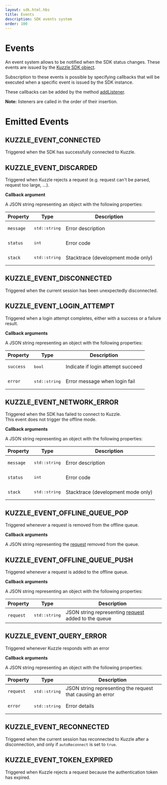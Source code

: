 ```yaml
---
layout: sdk.html.hbs
title: Events
description: SDK events system
order: 100
---
```


# Events

An event system allows to be notified when the SDK status changes. These events are issued by the [Kuzzle SDK object](/sdk-reference/cpp/1/kuzzle).

Subscription to these events is possible by specifying callbacks that will be executed when a specific event is issued by the SDK instance.

These callbacks can be added by the method [addListener](/sdk-reference/cpp/1/kuzzle/add-listener).

**Note:** listeners are called in the order of their insertion.

# Emitted Events

## KUZZLE_EVENT_CONNECTED

Triggered when the SDK has successfully connected to Kuzzle.

## KUZZLE_EVENT_DISCARDED

Triggered when Kuzzle rejects a request (e.g. request can't be parsed, request too large, ...).

**Callback argument**

A JSON string representing an object with the following properties:

| Property  | Type                   | Description                        |
| --------- | ---------------------- | ---------------------------------- |
| `message` | <pre>std::string</pre> | Error description                  |
| `status`  | <pre>int</pre>         | Error code                         |
| `stack`   | <pre>std::string</pre> | Stacktrace (development mode only) |

## KUZZLE_EVENT_DISCONNECTED

Triggered when the current session has been unexpectedly disconnected.

## KUZZLE_EVENT_LOGIN_ATTEMPT

Triggered when a login attempt completes, either with a success or a failure result.

**Callback arguments**

A JSON string representing an object with the following properties:

| Property  | Type                   | Description                       |
| --------- | ---------------------- | --------------------------------- |
| `success` | <pre>bool</pre>        | Indicate if login attempt succeed |
| `error`   | <pre>std::string</pre> | Error message when login fail     |

## KUZZLE_EVENT_NETWORK_ERROR

Triggered when the SDK has failed to connect to Kuzzle.  
This event does not trigger the offline mode.

**Callback arguments**

A JSON string representing an object with the following properties:

| Property  | Type                   | Description                        |
| --------- | ---------------------- | ---------------------------------- |
| `message` | <pre>std::string</pre> | Error description                  |
| `status`  | <pre>int</pre>         | Error code                         |
| `stack`   | <pre>std::string</pre> | Stacktrace (development mode only) |

## KUZZLE_EVENT_OFFLINE_QUEUE_POP

Triggered whenever a request is removed from the offline queue.

**Callback arguments**

A JSON string representing the [request](/api/1/essentials/query-syntax/) removed from the queue.

## KUZZLE_EVENT_OFFLINE_QUEUE_PUSH

Triggered whenever a request is added to the offline queue.

**Callback arguments**

A JSON string representing an object with the following properties:

| Property  | Type                   | Description                                                                            |
| --------- | ---------------------- | -------------------------------------------------------------------------------------- |
| `request` | <pre>std::string</pre> | JSON string representing [request](/api/1/essentials/query-syntax/) added to the queue |

## KUZZLE_EVENT_QUERY_ERROR

Triggered whenever Kuzzle responds with an error

**Callback arguments**

A JSON string representing an object with the following properties:

| Property  | Type                   | Description                                                |
| --------- | ---------------------- | ---------------------------------------------------------- |
| `request` | <pre>std::string</pre> | JSON string representing the request that causing an error |
| `error`   | <pre>std::string</pre> | Error details                                              |

## KUZZLE_EVENT_RECONNECTED

Triggered when the current session has reconnected to Kuzzle after a disconnection, and only if `autoReconnect` is set to `true`.

## KUZZLE_EVENT_TOKEN_EXPIRED

Triggered when Kuzzle rejects a request because the authentication token has expired.
